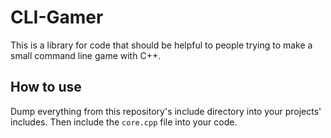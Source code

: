 # CLI-Gamer
This is a library for code that should be helpful to people trying to make a small command line game with C++.

## How to use
Dump everything from this repository's include directory into your projects' includes. Then include the ```core.cpp``` file into your code.
